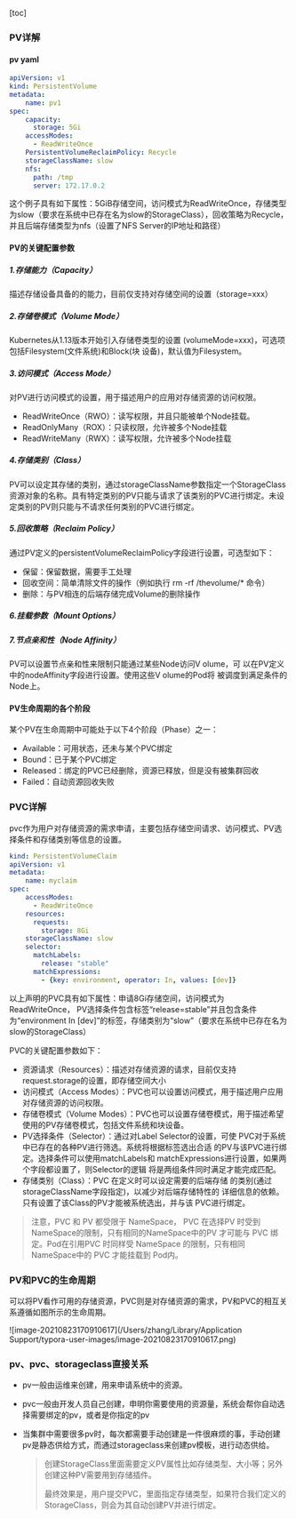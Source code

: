 [toc]

### PV详解

#### pv yaml

```yaml
apiVersion: v1
kind: PersistentVolume
metadata:
	name: pv1
spec:
	capacity:
	  storage: 5Gi
	accessModes:
	  - ReadWriteOnce
	PersistentVolumeReclaimPolicy: Recycle
	storageClassName: slow
	nfs:
	  path: /tmp
	  server: 172.17.0.2
```

这个例子具有如下属性：5GiB存储空间，访问模式为ReadWriteOnce，存储类型为slow（要求在系统中已存在名为slow的StorageClass），回收策略为Recycle，并且后端存储类型为nfs（设置了NFS Server的IP地址和路径）



#### PV的关键配置参数

##### 1.存储能力（Capacity）

描述存储设备具备的的能力，目前仅支持对存储空间的设置（storage=xxx）

##### 2.存储卷模式（Volume Mode）

Kubernetes从1.13版本开始引入存储卷类型的设置 (volumeMode=xxx)，可选项包括Filesystem(文件系统)和Block(块 设备)，默认值为Filesystem。



##### 3.访问模式（Access Mode）

对PV进行访问模式的设置，用于描述用户的应用对存储资源的访问权限。

* ReadWriteOnce（RWO）：读写权限，并且只能被单个Node挂载。
* ReadOnlyMany（ROX）：只读权限，允许被多个Node挂载
* ReadWriteMany（RWX）：读写权限，允许被多个Node挂载 

##### 4.存储类别（Class）

PV可以设定其存储的类别，通过storageClassName参数指定一个StorageClass资源对象的名称。具有特定类别的PV只能与请求了该类别的PVC进行绑定。未设定类别的PV则只能与不请求任何类别的PVC进行绑定。



##### 5.回收策略（Reclaim Policy）

通过PV定义的persistentVolumeReclaimPolicy字段进行设置，可选型如下：

* 保留：保留数据，需要手工处理
* 回收空间：简单清除文件的操作（例如执行 rm -rf /thevolume/* 命令）
* 删除：与PV相连的后端存储完成Volume的删除操作

##### 6.挂载参数（Mount Options）





##### 7.节点亲和性（Node Affinity）

PV可以设置节点亲和性来限制只能通过某些Node访问V olume，可 以在PV定义中的nodeAffinity字段进行设置。使用这些V olume的Pod将 被调度到满足条件的Node上。



#### PV生命周期的各个阶段

某个PV在生命周期中可能处于以下4个阶段（Phase）之一：

* Available：可用状态，还未与某个PVC绑定
* Bound：已于某个PVC绑定
* Released：绑定的PVC已经删除，资源已释放，但是没有被集群回收
* Failed：自动资源回收失败



### PVC详解

pvc作为用户对存储资源的需求申请，主要包括存储空间请求、访问模式、PV选择条件和存储类别等信息的设置。

```yaml
kind: PersistentVolumeClaim
apiVersion: v1
metadata:
	name: myclaim
spec:
	accessModes:
	  - ReadWriteOnce
	resources:
	  requests:
	    storage: 8Gi
	storageClassName: slow
	selector:
	  matchLabels:
	    release: "stable"
	  matchExpressions:
	    - {key: environment, operator: In, values: [dev]}
```

以上声明的PVC具有如下属性：申请8Gi存储空间，访问模式为ReadWriteOnce， PV选择条件包含标签“release=stable”并且包含条件为“environment   In   [dev]”的标签，存储类别为“slow”（要求在系统中已存在名为slow的StorageClass）

PVC的关键配置参数如下：

* 资源请求（Resources）：描述对存储资源的请求，目前仅支持request.storage的设置，即存储空间大小
* 访问模式（Access Modes）：PVC也可以设置访问模式，用于描述用户应用对存储资源的访问权限。
* 存储卷模式（Volume Modes）：PVC也可以设置存储卷模式，用于描述希望使用的PV存储卷模式，包括文件系统和块设备。
* PV选择条件（Selector）：通过对Label Selector的设置，可使 PVC对于系统中已存在的各种PV进行筛选。系统将根据标签选出合适 的PV与该PVC进行绑定。选择条件可以使用matchLabels和 matchExpressions进行设置，如果两个字段都设置了，则Selector的逻辑 将是两组条件同时满足才能完成匹配。
* 存储类别（Class）：PVC 在定义时可以设定需要的后端存储 的类别(通过storageClassName字段指定)，以减少对后端存储特性的 详细信息的依赖。只有设置了该Class的PV才能被系统选出，并与该 PVC进行绑定。

> 注意，PVC 和 PV 都受限于 NameSpace， PVC 在选择PV 时受到NameSpace的限制，只有相同的NameSpace中的PV 才可能与 PVC 绑定。Pod在引用PVC 时同样受 NameSpace 的限制，只有相同 NameSpace中的 PVC 才能挂载到 Pod内。

### PV和PVC的生命周期

可以将PV看作可用的存储资源，PVC则是对存储资源的需求，PV和PVC的相互关系遵循如图所示的生命周期。

![image-20210823170910617](/Users/zhang/Library/Application Support/typora-user-images/image-20210823170910617.png)



### pv、pvc、storageclass直接关系

* pv一般由运维来创建，用来申请系统中的资源。

* pvc一般由开发人员自己创建，申明你需要使用的资源量，系统会帮你自动选择需要绑定的pv，或者是你指定的pv

* 当集群中需要很多pv时，每次都需要手动创建是一件很麻烦的事，手动创建pv是静态供给方式，而通过storageclass来创建pv模板，进行动态供给。

  >  创建StorageClass里面需要定义PV属性比如存储类型、大小等；另外创建这种PV需要用到存储插件。
  >
  > 最终效果是，用户提交PVC，里面指定存储类型，如果符合我们定义的StorageClass，则会为其自动创建PV并进行绑定。



